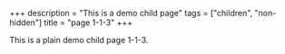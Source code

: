 +++
description = "This is a demo child page"
tags = ["children", "non-hidden"]
title = "page 1-1-3"
+++

This is a plain demo child page 1-1-3.
